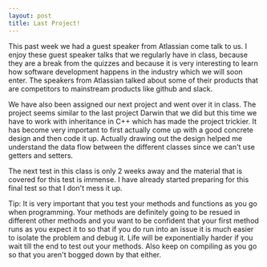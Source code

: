 ```yaml
---
layout: post
title: Last Project!
---
```

This past week we had a guest speaker from Atlassian come talk to us. I enjoy these guest speaker talks that we regularly have in class, because they are a break from the quizzes and because it is very interesting to learn how software development happens in the industry which we will soon enter. The speakers from Atlassian talked about some of their products that are competitors to mainstream products like github and slack. 

We have also been assigned our next project and went over it in class. The project seems similar to the last project Darwin that we did but this time we have to work with inheritance in C++ which has made the project trickier. It has become very important to first actually come up with a good concrete design and then code it up. Actually drawing out the design helped me understand the data flow between the different classes since we can't use getters and setters. 

The next test in this class is only 2 weeks away and the material that is covered for this test is immense. I have already started preparing for this final test so that I don't mess it up.

Tip:
It is very important that you test your methods and functions as you go when programming. Your methods are definitely going to be resued in different other methods and you want to be confident that your first method runs as you expect it to so that if you do run into an issue it is much easier to isolate the problem and debug it. Life will be exponentially harder if you wait till the end to test out your methods. Also keep on compiling as you go so that you aren't bogged down by that either.
